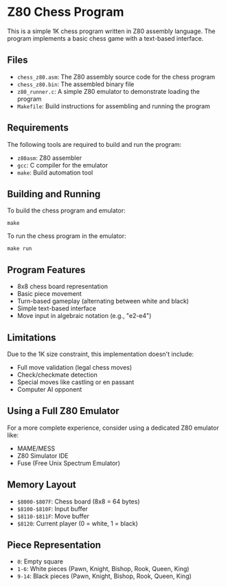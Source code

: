 # Z80 Chess Program

This is a simple 1K chess program written in Z80 assembly language. The program implements a basic chess game with a text-based interface.

## Files

- `chess_z80.asm`: The Z80 assembly source code for the chess program
- `chess_z80.bin`: The assembled binary file
- `z80_runner.c`: A simple Z80 emulator to demonstrate loading the program
- `Makefile`: Build instructions for assembling and running the program

## Requirements

The following tools are required to build and run the program:

- `z80asm`: Z80 assembler
- `gcc`: C compiler for the emulator
- `make`: Build automation tool

## Building and Running

To build the chess program and emulator:

```
make
```

To run the chess program in the emulator:

```
make run
```

## Program Features

- 8x8 chess board representation
- Basic piece movement
- Turn-based gameplay (alternating between white and black)
- Simple text-based interface
- Move input in algebraic notation (e.g., "e2-e4")

## Limitations

Due to the 1K size constraint, this implementation doesn't include:

- Full move validation (legal chess moves)
- Check/checkmate detection
- Special moves like castling or en passant
- Computer AI opponent

## Using a Full Z80 Emulator

For a more complete experience, consider using a dedicated Z80 emulator like:

- MAME/MESS
- Z80 Simulator IDE
- Fuse (Free Unix Spectrum Emulator)

## Memory Layout

- `$8000-$807F`: Chess board (8x8 = 64 bytes)
- `$8100-$810F`: Input buffer
- `$8110-$811F`: Move buffer
- `$8120`: Current player (0 = white, 1 = black)

## Piece Representation

- `0`: Empty square
- `1-6`: White pieces (Pawn, Knight, Bishop, Rook, Queen, King)
- `9-14`: Black pieces (Pawn, Knight, Bishop, Rook, Queen, King)
